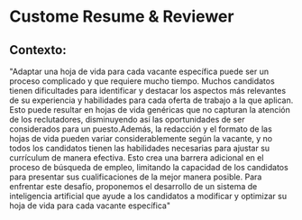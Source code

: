 # Custome Resume & Reviewer

## Contexto:

"Adaptar una hoja de vida para cada vacante específica puede ser un proceso
complicado y que requiere mucho tiempo. Muchos candidatos tienen dificultades para
identificar y destacar los aspectos más relevantes de su experiencia y habilidades para
cada oferta de trabajo a la que aplican. Esto puede resultar en hojas de vida genéricas
que no capturan la atención de los reclutadores, disminuyendo así las oportunidades de
ser considerados para un puesto.Además, la redacción y el formato de las hojas de vida
pueden variar considerablemente según la vacante, y no todos los candidatos tienen las
habilidades necesarias para ajustar su currículum de manera efectiva. Esto crea una
barrera adicional en el proceso de búsqueda de empleo, limitando la capacidad de los
candidatos para presentar sus cualificaciones de la mejor manera posible. Para enfrentar
este desafío, proponemos el desarrollo de un sistema de inteligencia artificial que ayude
a los candidatos a modificar y optimizar su hoja de vida para cada vacante específica"
